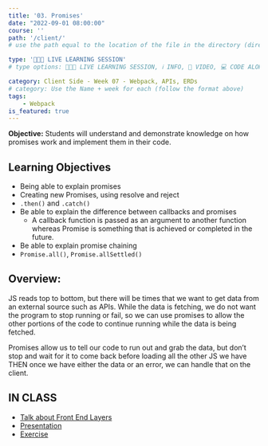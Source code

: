 ```yaml
---
title: '03. Promises'
date: "2022-09-01 08:00:00"
course: ''
path: '/client/'
# use the path equal to the location of the file in the directory (directory structure)

type: '👩🏽‍🏫 LIVE LEARNING SESSION'
# type options: 👩🏽‍🏫 LIVE LEARNING SESSION, ℹ️ INFO, 🎥 VIDEO, 💻 CODE ALONG, 🥼LAB, ↩️ REVIEW/NOTES, 👥 GROUP LEARNING, 👷🏼‍♂️ GROUP PROJECT, 🧠 ASSESSMENT, 📝 ASSIGNMENT

category: Client Side - Week 07 - Webpack, APIs, ERDs
# category: Use the Name + week for each (follow the format above)
tags: 
    - Webpack
is_featured: true
---
```

**Objective:** Students will understand and demonstrate knowledge on how promises work and implement them in their code. 

## Learning Objectives
- Being able to explain promises
- Creating new Promises, using resolve and reject
- `.then()` and `.catch()`
- Be able to explain the difference between callbacks and promises
  - A callback function is passed as an argument to another function whereas Promise is something that is achieved or completed in the future.
- Be able to explain promise chaining
- `Promise.all()`, `Promise.allSettled()`

## Overview:
JS reads top to bottom, but there will be times that we want to get data from an external source such as APIs. While the data is fetching, we do not want the program to stop running or fail, so we can use promises to allow the other portions of the code to continue running while the data is being fetched.

Promises allow us to tell our code to run out and grab the data, but don’t stop and wait for it to come back before loading all the other JS we have THEN once we have either the data or an error, we can handle that on the client.

## IN CLASS
- [Talk about Front End Layers](https://www.figma.com/file/M4tCBTbmxMkBCiOncR0Lul/Front-End-Organization?node-id=0%3A1)
- [Presentation](https://prezi.com/view/5v5n29dEPm0JfJfTgVbR/)
- [Exercise](https://nss-evening-curriculum.netlify.app/client/03l-promises-pattern-exercise)
